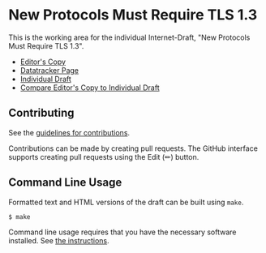 # New Protocols Must Require TLS 1.3

This is the working area for the individual Internet-Draft, "New Protocols Must Require TLS 1.3".

* [Editor's Copy](https://richsalz.github.io/draft-use-tls13/#go.draft-rsalz-uta-require-tls13.html)
* [Datatracker Page](https://datatracker.ietf.org/doc/draft-rsalz-uta-require-tls13)
* [Individual Draft](https://datatracker.ietf.org/doc/html/draft-rsalz-uta-require-tls13)
* [Compare Editor's Copy to Individual Draft](https://richsalz.github.io/draft-use-tls13/#go.draft-rsalz-uta-require-tls13.diff)


## Contributing

See the
[guidelines for contributions](https://github.com/richsalz/draft-use-tls13/blob/main/CONTRIBUTING.md).

Contributions can be made by creating pull requests.
The GitHub interface supports creating pull requests using the Edit (✏) button.


## Command Line Usage

Formatted text and HTML versions of the draft can be built using `make`.

```sh
$ make
```

Command line usage requires that you have the necessary software installed.  See
[the instructions](https://github.com/martinthomson/i-d-template/blob/main/doc/SETUP.md).

